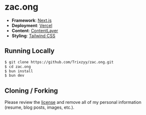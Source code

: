 # zac.ong

-   **Framework**: [Next.js](https://nextjs.org/)
-   **Deployment**: [Vercel](https://vercel.com)
-   **Content**: [ContentLayer](https://contentlayer.dev/)
-   **Styling**: [Tailwind CSS](https://tailwindcss.com/)

## Running Locally

```bash
$ git clone https://github.com/Trixzyy/zac.ong.git
$ cd zac.ong
$ bun install
$ bun dev
```

## Cloning / Forking

Please review the [license](/LICENSE) and remove all of my personal information (resume, blog posts, images, etc.).
